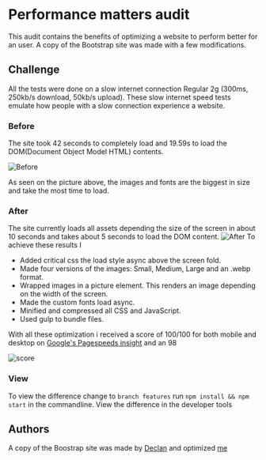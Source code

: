 # Performance matters audit

This audit contains the benefits of optimizing a website to perform better for an user. A copy of the Bootstrap site was made with a few modifications.

## Challenge
All the tests were done on a slow internet connection Regular 2g (300ms, 250kb/s download, 50kb/s upload). These slow internet speed tests emulate how people with a slow connection experience a website.

### Before
The site took 42 seconds to completely load and 19.59s to load the DOM(Document Object Model HTML) contents.

![Before]()

As seen on the picture above, the images and fonts are the biggest in size and take the most time to load.

### After
The site currently loads all assets depending the size of the screen in about 10 seconds and  takes about 5 seconds to load the DOM content.
![After]()
To achieve these results I
- Added critical css the load style async above the screen fold.
- Made four versions of the images: Small, Medium, Large and an .webp format.
- Wrapped images in a picture element. This renders an image depending on the width of the screen.
- Made the custom fonts load async.
- Minified and compressed all CSS and JavaScript.
- Used gulp to bundle files.

With all these optimization i received a score of 100/100 for both mobile and desktop on [Google's Pagespeeds insight](https://developers.google.com/speed/pagespeed/insights/)
and an 98

![score]()

### View
To view the difference change to `branch features`
run `npm install && npm start` in the commandline.
View the difference in the developer tools

## Authors
A copy of the Boostrap site was made by [Declan](https://github.com/decrek) and optimized [me](https://github.com/eltongonc)
